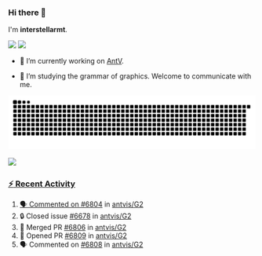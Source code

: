 ### Hi there 👋

I'm **interstellarmt**.

[![](https://img.shields.io/endpoint?url=https://awards.antv.vision/interstellarmt-g2-contributor.json)](https://github.com/antvis/g2)
[![](https://img.shields.io/endpoint?url=https://awards.antv.vision/interstellarmt-gpt-vis-contributor.json)](https://github.com/antvis/gpt-vis)

- 🔭 I’m currently working on [AntV](https://github.com/antvis).

- 📖 I’m studying the grammar of graphics. Welcome to communicate with me.

![](https://raw.githubusercontent.com/interstellarmt/interstellarmt/refs/heads/output/github-contribution-grid-snake.svg)
<div>
  <a href="https://github.com/interstellarmt">
  <img height="180em" src="https://github-readme-stats-eight-theta.vercel.app/api?username=interstellarmt&show_icons=true&include_all_commits=true&count_private=true&theme=tokyonight"/>
</div>
    
### :zap: Recent Activity

<!--START_SECTION:activity-->
1. 🗣 Commented on [#6804](https://github.com/antvis/G2/pull/6804#issuecomment-2826707236) in [antvis/G2](https://github.com/antvis/G2)
2. 🔒 Closed issue [#6678](https://github.com/antvis/G2/issues/6678) in [antvis/G2](https://github.com/antvis/G2)
3. 🎉 Merged PR [#6806](https://github.com/antvis/G2/pull/6806) in [antvis/G2](https://github.com/antvis/G2)
4. 💪 Opened PR [#6809](https://github.com/antvis/G2/pull/6809) in [antvis/G2](https://github.com/antvis/G2)
5. 🗣 Commented on [#6808](https://github.com/antvis/G2/pull/6808#issuecomment-2826620847) in [antvis/G2](https://github.com/antvis/G2)
<!--END_SECTION:activity-->

